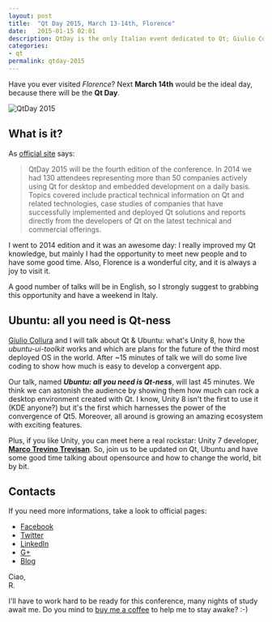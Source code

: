 ```yaml
---
layout: post
title:  "Qt Day 2015, March 13-14th, Florence"
date:   2015-01-15 02:01
description: QtDay is the only Italian event dedicated to Qt; Giulio Collura and I will talk about Ubuntu
categories:
- qt
permalink: qtday-2015
---
```


Have you ever visited *Florence*? Next **March 14th** would be the ideal day,
because there will be the **Qt Day**.

![QtDay 2015](http://img.rpadovani.com/posts/qtday15.png)

## What is it?

As [official site][qtday] says:

> QtDay 2015 will be the fourth edition of the conference. In 2014 we had 130
> attendees representing more than 50 companies actively using Qt for desktop
> and embedded development on a daily basis. Topics covered include practical
> technical information on Qt and related technologies, case studies of
> companies that have successfully implemented and deployed Qt solutions and
> reports directly from the developers of Qt on the latest technical and
> commercial offerings.

I went to 2014 edition and it was an awesome day: I really improved my Qt
knowledge, but mainly I had the opportunity to meet new people and to have some
good time. Also, Florence is a wonderful city, and it is always a joy to visit
it.

A good number of talks will be in English, so I strongly suggest to grabbing
this opportunity and have a weekend in Italy.

## Ubuntu: all you need is Qt-ness

[Giulio Collura][giulio] and I will talk about Qt & Ubuntu: what's Unity 8, how
the *ubuntu-ui-toolkit* works and which are plans for the future of the third
most deployed OS in the world. After ~15 minutes of talk we will do some live
coding to show how much is easy to develop a convergent app.

Our talk, named ***Ubuntu: all you need is Qt-ness***, will last 45 minutes. We
think we can astonish the audience by showing them how much can rock a desktop
environment created with Qt. I know, Unity 8 isn't the first to use it (KDE
anyone?) but it's the first which harnesses the power of the convergence of Qt5.
Moreover, all around is growing an amazing ecosystem with exciting features.

Plus, if you like Unity, you can meet here a real rockstar: Unity 7 developer,
**[Marco Trevino Trevisan][trevi]**. So, join us to be updated on Qt, Ubuntu and
have some good time talking about opensource and how to change the world, bit by
bit.

## Contacts

If you need more informations, take a look to official pages:

 - [Facebook][fb]
 - [Twitter][tw]
 - [LinkedIn][l]
 - [G+][g+]
 - [Blog][blog]

Ciao, <br/>
R.

I'll have to work hard to be ready for this conference, many nights of study
await me. Do you mind to [buy me a coffee][coffee] to help me to stay awake? :-)

[qtday]: http://www.qtday.it/
[giulio]: https://plus.google.com/+GiulioCollura/posts
[trevi]: http://www.3v1n0.net/
[fb]: https://www.facebook.com/QtDay
[tw]: https://twitter.com/QtDay
[l]: https://www.linkedin.com/groups/QtDay-8224190?gid=8224190&mostPopular=&trk=tyah&trkInfo=tarId:1421062005092,tas:qtday,idx:1-1-1
[g+]: https://plus.google.com/b/111911559482404932671/111911559482404932671/posts
[blog]: http://www.qtday.it/blog/
[coffee]: http://rpadovani.com/donations/
